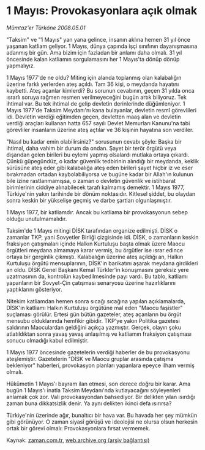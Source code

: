 # 1 Mayıs:                           Provokasyonlara açık olmak

*Mümtaz'er Türköne 2008.05.01*

<tr><td class="metin" colspan="2" style="padding-top: 20px; padding-left: 5px; padding-right: 10px;">"Taksim" ve "1 Mayıs" yan yana gelince, insanın aklına hemen 31 yıl önce yaşanan katliam geliyor. 1 Mayıs, dünya çapında işçi sınıfının dayanışmasına adanmış bir gün. Ama bizim için fazladan bir anlamı daha olmalı. 31 yıl öncesinde kalan katliamın sorgulamasını her 1 Mayıs'ta dönüp dönüp yapmalıyız.</td></tr><tr><td class="metin" colspan="2" style="padding-top: 20px; padding-left: 5px; padding-right: 10px;"><p>1 Mayıs 1977'de ne oldu? Miting için alanda toplanmış olan kalabalığın üzerine farklı yerlerden ateş açıldı. Tam 36 kişi, o meydanda hayatını kaybetti. Ateş açanlar kimlerdi? Bu sorunun cevabının, geçen 31 yılda onca ısrarlı soruya rağmen resmen verilmeyeceğini bugün artık biliyoruz. Tek ihtimal var. Bu tek ihtimal de gelip devletin derinlerinde düğümleniyor. 1 Mayıs 1977'de Taksim Meydanı'nı kana bulayanlar, devletin resmî görevlileri idi. Devletin verdiği eğitimden geçen, devletten maaş alan ve devletin verdiği araçları kullanan hatta 657 sayılı Devlet Memurları Kanunu'na tabi görevliler insanların üzerine ateş açtılar ve 36 kişinin hayatına son verdiler. 
<p>"Nasıl bu kadar emin olabilirsiniz?" sorusunun cevabı şöyle: Başka bir ihtimal, daha vahim bir durum da ondan. Şayet bir terör örgütü veya dışarıdan gelen birileri bu eylemi yapmış olsalardı mutlaka ortaya çıkardı. Çünkü güpegündüz, o kadar güvenlik tedbirinin alındığı bir meydanda, keklik sürüsüne ateş eder gibi kalabalığa ateş eden birileri şayet hiçbir iz ve eser bırakmadan ortadan kaybolabiliyorsa ve bugüne kadar bir Allah'ın kulunun bile izine rastlanmamışsa, o zaman o devletin güvenlik ve istihbarat birimlerinin ciddiye alınabilecek tarafı kalmamış demektir. 1 Mayıs 1977, Türkiye'nin yakın tarihinde bir dönüm noktasıdır. Kitlesel şiddet, bu olaydan sonra keskin bir yükselişe geçmiş ve darbe şartları olgunlaşmıştır. 
<p>1 Mayıs 1977, bir katliamdır. Ancak bu katliama bir provokasyonun sebep olduğu unutulmamalıdır. 
<p>Taksim'de 1 Mayıs mitingi DİSK tarafından organize edilmişti. DİSK o zamanlar TKP, yani Sovyetler Birliği çizgisinde idi. DİSK, o zamanların keskin fraksiyon çatışmaları içinde Halkın Kurtuluşu başta olmak üzere Maocu örgütleri meydana almamaya karar vermiş, bu örgütler ise ısrar edince ortaya bir gerginlik çıkmıştı. Kalabalığın üzerine ateş açıldığı an, Halkın Kurtuluşu örgütü mensuplarının, DİSK'in barikatını aşarak meydana girdikleri an oldu. DİSK Genel Başkanı Kemal Türkler'in konuşmasını gereksiz yere uzatmasının da, kontrolün kaybedilmesinde payı vardı. Bu tablo, katliamı yapanların bir Sovyet-Çin çatışması senaryosu üzerine hazırlıklarını yaptıklarını gösteriyor.
<p>Nitekim katliamdan hemen sonra sıcağı sıcağına yapılan açıklamalarda, DİSK'in katliamı Halkın Kurtuluşu örgütüne mal eden "Maocu faşistler" suçlaması görülür. Ertesi gün bütün gazeteler, ateş açanların bu örgüt mensubu olduklarında hemfikir gibidir. TKP'ye yakın Politika gazetesi saldırının Maoculardan geldiğini açıkça yazmıştır. Gerçek, olayın şoku atlatıldıktan sonra yavaş yavaş anlaşılmış ve katliamın fraksiyon çatışması sonucu olmadığı kabul edilmiştir.
<p>1 Mayıs 1977 öncesinde gazetelerin verdiği haberler de bu provokasyonu ateşlemiştir. Gazetelerin "DİSK ve Maocu gruplar arasında çatışma bekleniyor" haberleri, provokasyon planları yapanlara epeyce ilham vermiş olmalı. 
<p>Hükümetin 1 Mayıs'ı bayram ilan etmesi, son derece doğru bir karar. Ama bugün 1 Mayıs'ı inatla Taksim Meydanı'nda kutlayacağını söyleyenleri anlamak çok zor. Vali provokasyondan bahsediyor. Bir delikten yılan ısırdığı zaman buna dikkatsizlik denir. Ya aynı delikten ikinci defa ısırırsa?
<p>Türkiye'nin üzerinde ağır, bunaltıcı bir hava var. Bu havada her şey mümkün gibi görünüyor. O zaman siyasî görüşü ve ideolojisi ne olursa olsun herkesin ortak bir görevi olmalı: Provokasyonlara fırsat vermemek.<br/></p></p></p></p></p></p></p></p></td></tr>

Kaynak: [zaman.com.tr](http://zaman.com.tr/yazar.do?yazino=683649), [web.archive.org (arşiv bağlantısı)](http://web.archive.org/web/20080513012355/http://zaman.com.tr:80/yazar.do?yazino=683649)
